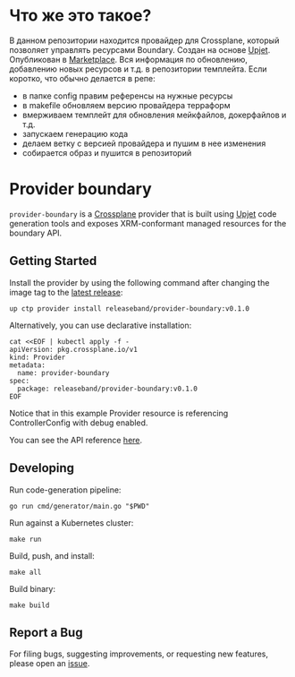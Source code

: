 # Что же это такое?

В данном репозитории находится провайдер для Crossplane, который позволяет управлять ресурсами Boundary. Создан на основе [Upjet](https://github.com/crossplane/upjet-provider-template).
Опубликован в [Marketplace](https://marketplace.upbound.io/providers/releaseband/provider-boundary).
Вся информация по обновлению, добавлению новых ресурсов и т.д. в репозитории темплейта.
Если коротко, что обычно делается в репе:
 - в папке config правим референсы на нужные ресурсы
 - в makefile обновляем версию провайдера терраформ
 - вмерживаем темплейт для обновления мейкфайлов, докерфайлов и т.д.
 - запускаем генерацию кода
 - делаем ветку с версией провайдера и пушим в нее изменения
 - собирается образ и пушится в репозиторий


# Provider boundary

`provider-boundary` is a [Crossplane](https://crossplane.io/) provider that
is built using [Upjet](https://github.com/crossplane/upjet) code
generation tools and exposes XRM-conformant managed resources for the
boundary API.

## Getting Started

Install the provider by using the following command after changing the image tag
to the [latest release](https://marketplace.upbound.io/providers/releaseband/provider-boundary):

```
up ctp provider install releaseband/provider-boundary:v0.1.0
```

Alternatively, you can use declarative installation:

```
cat <<EOF | kubectl apply -f -
apiVersion: pkg.crossplane.io/v1
kind: Provider
metadata:
  name: provider-boundary
spec:
  package: releaseband/provider-boundary:v0.1.0
EOF
```

Notice that in this example Provider resource is referencing ControllerConfig with debug enabled.

You can see the API reference [here](https://doc.crds.dev/github.com/releaseband/crossplane-provider-boundary).

## Developing

Run code-generation pipeline:

```console
go run cmd/generator/main.go "$PWD"
```

Run against a Kubernetes cluster:

```console
make run
```

Build, push, and install:

```console
make all
```

Build binary:

```console
make build
```

## Report a Bug

For filing bugs, suggesting improvements, or requesting new features, please
open an [issue](https://github.com/releaseband/crossplane-provider-boundary/issues).

